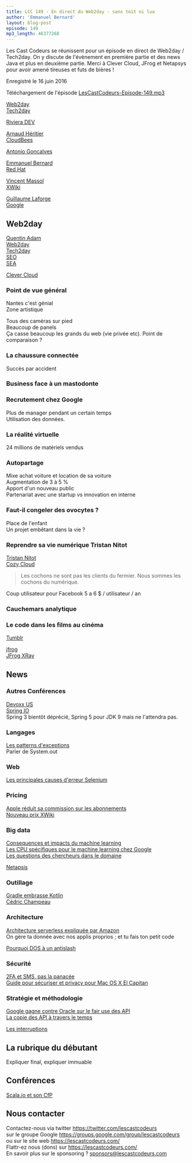 ```yaml
---
title: LCC 149 - En direct du Web2day - sans toit ni lua
author: 'Emmanuel Bernard'
layout: blog-post
episode: 149
mp3_length: 46377268
---
```

Les Cast Codeurs se réunissent pour un épisode en direct de Web2day / Tech2day.
On y discute de l'évènement en première partie et des news Java et plus en deuxième partie.
Merci à Clever Cloud, JFrog et Netapsys pour avoir amené tireuses et futs de bières !

Enregistré le 16 juin 2016

Téléchargement de l'épisode [LesCastCodeurs-Episode-149.mp3](http://traffic.libsyn.com/lescastcodeurs/LesCastCodeurs-Episode-149.mp3)

[Web2day](http://web2day.co)  
[Tech2day](http://web2day.co/tech2day/)  

[Riviera DEV](http://www.rivieradev.com)  

[Arnaud Héritier](https://twitter.com/aheritier)  
[CloudBees](https://www.cloudbees.com)  

[Antonio Goncalves](https://antoniogoncalves.org)  

[Emmanuel Bernard](https://emmanuelbernard.com)  
[Red Hat](https://www.redhat.com)  

[Vincent Massol](https://about.me/vmassol)  
[XWiki](http://www.xwiki.com)  

[Guillaume Laforge](http://glaforge.appspot.com)  
[Google](https://cloud.google.com)  

## Web2day

[Quentin Adam](https://twitter.com/waxzce)  
[Web2day](http://web2day.co)  
[Tech2day](http://web2day.co/tech2day/)  
[SEO](https://en.wikipedia.org/wiki/Search_engine_optimization)  
[SEA](http://www.queromedia.be/en/our-services/search-engine-marketing/difference-seo-sea/)  

[Clever Cloud](https://www.clever-cloud.com)  

### Point de vue général

Nantes c'est génial  
Zone artistique  

Tous des caméras sur pied  
Beaucoup de panels  
Ça casse beaucoup les grands du web (vie privée etc). Point de comparaison ?  

### La chaussure connectée

Succès par accident  

### Business face à un mastodonte

### Recrutement chez Google

Plus de manager pendant un certain temps  
Utilisation des données.  

### La réalité virtuelle

24 millions de matériels vendus  

### Autopartage

Mixe achat voiture et location de sa voiture  
Augmentation de 3 à 5 %  
Apport d'un nouveau public  
Partenariat avec une startup vs innovation en interne  

### Faut-il congeler des ovocytes ?

Place de l'enfant  
Un projet embêtant dans la vie ?  

### Reprendre sa vie numérique Tristan Nitot

[Tristan Nitot](https://en.wikipedia.org/wiki/Tristan_Nitot)  
[Cozy Cloud](://cozy.io)  

> Les cochons ne sont pas les clients du fermier. Nous sommes les cochons du numérique.  

Coup utilisateur pour Facebook 5 a 6 $ / utilisateur / an  

### Cauchemars analytique

### Le code dans les films au cinéma

[Tumblr](http://moviecode.tumblr.com)  

[jfrog](http://www.jfrog.com)  
[JFrog XRay](https://www.jfrog.com/xray/)  


## News

### Autres Conférences

[Devoxx US](http://devoxx.us)  
[Spring IO](http://espressoprogrammer.com/spring-io-2016-conference/)  
Spring 3 bientôt déprécié, Spring 5 pour JDK 9 mais ne l'attendra pas.  

### Langages

[Les patterns d'exceptions](https://twitter.com/mariofusco/status/739698058582196224)  
Parler de System.out  

### Web

[Les principales causes d'erreur Selenium](https://blog.acolyer.org/2016/05/30/why-do-recordreplay-tests-of-web-applications-break/)  

### Pricing 

[Apple réduit sa commission sur les abonnements](http://fr.canoe.ca/techno/materiel/apple/archives/2016/06/20160609-142414.html)  
[Nouveau prix XWiki](http://www.xwiki.com/en/products/pricing)  

### Big data

[Consequences et impacts du machine learning](http://fr.slideshare.net/cczona/consequences-of-an-insightful-algorithm/)  
[Les CPU spécifiques pour le machine learning chez Google](https://cloudplatform.googleblog.com/2016/05/Google-supercharges-machine-learning-tasks-with-custom-chip.html)  
[Les questions des chercheurs dans le domaine](https://www.facebook.com/bryan.catanzaro/posts/10102572763932429?pnref=story)  

[Netapsis](http://www.netapsys.fr)  

### Outillage

[Gradle embrasse Kotlin](http://buff.ly/1NxBdQ9)  
[Cédric Champeau](https://melix.github.io/blog/)  

###  Architecture

[Architecture serverless expliquée par Amazon](http://www.allthingsdistributed.com/2016/05/aws-lambda-serverless-reference-architectures.html)  
On gère ta donnée avec nos applis proprios ; et tu fais ton petit code  

[Pourquoi DOS à un antislash](http://bit.ly/1UbphV4)  

### Sécurité

[2FA et SMS, pas la panacée](https://twitter.com/bascule/status/741397276808085504)  
[Guide pour sécuriser et privacy pour Mac OS X El Capitan](https://github.com/drduh/OS-X-Security-and-Privacy-Guide)  

### Stratégie et méthodologie

[Google gagne contre Oracle sur le fair use des API](http://bloom.bg/1TZfltp)  
[La copie des API à travers le temps](https://twitter.com/joshbloch/status/736258939990495234)  

[Les interruptions](http://letempsreconquis.fr/temps-moyen-entre-interruptions-les-chiffres/)  

## La rubrique du débutant

Expliquer final, expliquer immuable

## Conférences

[Scala.io et son CfP](http://cfp.scala.io)  

## Nous contacter

Contactez-nous via twitter <https://twitter.com/lescastcodeurs>  
sur le groupe Google <https://groups.google.com/group/lescastcodeurs>  
ou sur le site web <https://lescastcodeurs.com/>  
Flattr-ez nous (dons) sur <https://lescastcodeurs.com/>  
En savoir plus sur le sponsoring ? [sponsors@lescastcodeurs.com](mailto:sponsors@lescastcodeurs.com)  
